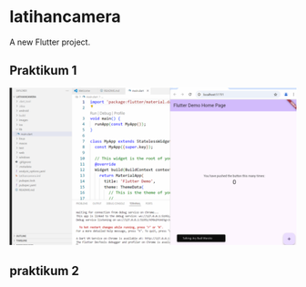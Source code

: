 # latihancamera

A new Flutter project.

## Praktikum 1
![Screenshoot latihancamera](images/01.png) 
## praktikum 2 